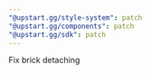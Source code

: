 ```yaml
---
"@upstart.gg/style-system": patch
"@upstart.gg/components": patch
"@upstart.gg/sdk": patch
---
```


Fix brick detaching
